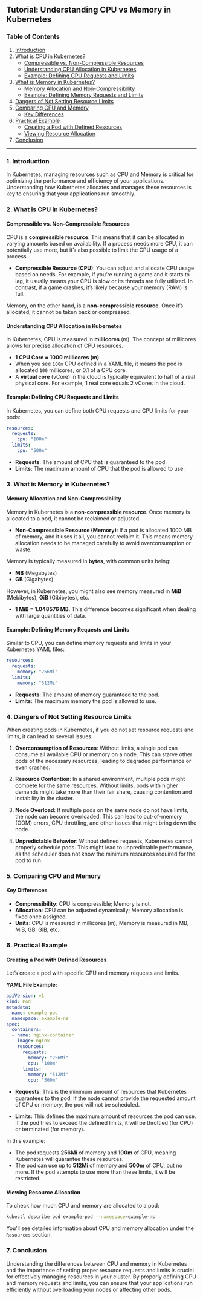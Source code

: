 
## Tutorial: Understanding CPU vs Memory in Kubernetes

### Table of Contents
1. [Introduction](#introduction)
2. [What is CPU in Kubernetes?](#what-is-cpu-in-kubernetes)
    - [Compressible vs. Non-Compressible Resources](#compressible-vs-non-compressible-resources)
    - [Understanding CPU Allocation in Kubernetes](#understanding-cpu-allocation-in-kubernetes)
    - [Example: Defining CPU Requests and Limits](#example-defining-cpu-requests-and-limits)
3. [What is Memory in Kubernetes?](#what-is-memory-in-kubernetes)
    - [Memory Allocation and Non-Compressibility](#memory-allocation-and-non-compressibility)
    - [Example: Defining Memory Requests and Limits](#example-defining-memory-requests-and-limits)
4. [Dangers of Not Setting Resource Limits](#dangers-of-not-setting-resource-limits)
5. [Comparing CPU and Memory](#comparing-cpu-and-memory)
    - [Key Differences](#key-differences)
6. [Practical Example](#practical-example)
    - [Creating a Pod with Defined Resources](#creating-a-pod-with-defined-resources)
    - [Viewing Resource Allocation](#viewing-resource-allocation)
7. [Conclusion](#conclusion)

---

### 1. Introduction
In Kubernetes, managing resources such as CPU and Memory is critical for optimizing the performance and efficiency of your applications. Understanding how Kubernetes allocates and manages these resources is key to ensuring that your applications run smoothly.

### 2. What is CPU in Kubernetes?

#### Compressible vs. Non-Compressible Resources
CPU is a **compressible resource**. This means that it can be allocated in varying amounts based on availability. If a process needs more CPU, it can potentially use more, but it’s also possible to limit the CPU usage of a process.

- **Compressible Resource (CPU)**: You can adjust and allocate CPU usage based on needs. For example, if you’re running a game and it starts to lag, it usually means your CPU is slow or its threads are fully utilized. In contrast, if a game crashes, it’s likely because your memory (RAM) is full.

Memory, on the other hand, is a **non-compressible resource**. Once it’s allocated, it cannot be taken back or compressed.

#### Understanding CPU Allocation in Kubernetes
In Kubernetes, CPU is measured in **millicores** (m). The concept of millicores allows for precise allocation of CPU resources. 

- **1 CPU Core = 1000 millicores (m)**.
- When you see `100m` CPU defined in a YAML file, it means the pod is allocated `100` millicores, or 0.1 of a CPU core.
- A **virtual core** (vCore) in the cloud is typically equivalent to half of a real physical core. For example, 1 real core equals 2 vCores in the cloud.

#### Example: Defining CPU Requests and Limits
In Kubernetes, you can define both CPU requests and CPU limits for your pods:

```yaml
resources:
  requests:
    cpu: "100m"
  limits:
    cpu: "500m"
```

- **Requests**: The amount of CPU that is guaranteed to the pod.
- **Limits**: The maximum amount of CPU that the pod is allowed to use.

### 3. What is Memory in Kubernetes?

#### Memory Allocation and Non-Compressibility
Memory in Kubernetes is a **non-compressible resource**. Once memory is allocated to a pod, it cannot be reclaimed or adjusted.

- **Non-Compressible Resource (Memory)**: If a pod is allocated 1000 MB of memory, and it uses it all, you cannot reclaim it. This means memory allocation needs to be managed carefully to avoid overconsumption or waste.

Memory is typically measured in **bytes**, with common units being:

- **MB** (Megabytes)
- **GB** (Gigabytes)

However, in Kubernetes, you might also see memory measured in **MiB** (Mebibytes), **GiB** (Gibibytes), etc. 

- **1 MiB = 1.048576 MB**. This difference becomes significant when dealing with large quantities of data.

#### Example: Defining Memory Requests and Limits
Similar to CPU, you can define memory requests and limits in your Kubernetes YAML files:

```yaml
resources:
  requests:
    memory: "256Mi"
  limits:
    memory: "512Mi"
```

- **Requests**: The amount of memory guaranteed to the pod.
- **Limits**: The maximum memory the pod is allowed to use.

### 4. Dangers of Not Setting Resource Limits

When creating pods in Kubernetes, if you do not set resource requests and limits, it can lead to several issues:

1. **Overconsumption of Resources**: Without limits, a single pod can consume all available CPU or memory on a node. This can starve other pods of the necessary resources, leading to degraded performance or even crashes.

2. **Resource Contention**: In a shared environment, multiple pods might compete for the same resources. Without limits, pods with higher demands might take more than their fair share, causing contention and instability in the cluster.

3. **Node Overload**: If multiple pods on the same node do not have limits, the node can become overloaded. This can lead to out-of-memory (OOM) errors, CPU throttling, and other issues that might bring down the node.

4. **Unpredictable Behavior**: Without defined requests, Kubernetes cannot properly schedule pods. This might lead to unpredictable performance, as the scheduler does not know the minimum resources required for the pod to run.

### 5. Comparing CPU and Memory

#### Key Differences
- **Compressibility**: CPU is compressible; Memory is not.
- **Allocation**: CPU can be adjusted dynamically; Memory allocation is fixed once assigned.
- **Units**: CPU is measured in millicores (m); Memory is measured in MB, MiB, GB, GiB, etc.

### 6. Practical Example

#### Creating a Pod with Defined Resources
Let’s create a pod with specific CPU and memory requests and limits.

**YAML File Example:**

```yaml
apiVersion: v1
kind: Pod
metadata:
  name: example-pod
  namespace: example-ns
spec:
  containers:
  - name: nginx-container
    image: nginx
    resources:
      requests:
        memory: "256Mi"
        cpu: "100m"
      limits:
        memory: "512Mi"
        cpu: "500m"
```

- **Requests**: This is the minimum amount of resources that Kubernetes guarantees to the pod. If the node cannot provide the requested amount of CPU or memory, the pod will not be scheduled.
  
- **Limits**: This defines the maximum amount of resources the pod can use. If the pod tries to exceed the defined limits, it will be throttled (for CPU) or terminated (for memory).

In this example:
- The pod requests **256Mi** of memory and **100m** of CPU, meaning Kubernetes will guarantee these resources.
- The pod can use up to **512Mi** of memory and **500m** of CPU, but no more. If the pod attempts to use more than these limits, it will be restricted.

#### Viewing Resource Allocation
To check how much CPU and memory are allocated to a pod:

```bash
kubectl describe pod example-pod --namespace=example-ns
```

You’ll see detailed information about CPU and memory allocation under the `Resources` section.

### 7. Conclusion
Understanding the differences between CPU and memory in Kubernetes and the importance of setting proper resource requests and limits is crucial for effectively managing resources in your cluster. By properly defining CPU and memory requests and limits, you can ensure that your applications run efficiently without overloading your nodes or affecting other pods.

